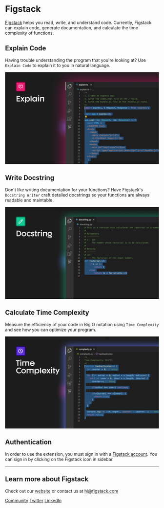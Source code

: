 # Figstack

[Figstack](https://figstack.com) helps you read, write, and understand code. Currently, Figstack can explain code, generate documentation, and calculate the time complexity of functions.

## Explain Code

Having trouble understanding the program that you're looking at? Use `Explain Code` to explain it to you in natural language.

![Explain Code](/images/explain.jpg)

## Write Docstring

Don't like writing documentation for your functions? Have Figstack's `Docstring Writer` craft detailed docstrings so your functions are always readable and maintable.

![Write Docstring](/images/docstring.jpg)

## Calculate Time Complexity

Measure the efficiency of your code in Big O notation using `Time Complexity` and see how you can optimize your program.

![Time Complexity](/images/complexity.jpg)

## Authentication

In order to use the extension, you must sign in with a [Figstack account](https://figstack.com). You can sign in by clicking on the Figstack icon in sidebar.

-----------------------------------------------------------------------------------------------------------

## Learn more about Figstack

Check out our [website](https://figstack.com) or contact us at [hi@figstack.com](mailto:hi@figstack.com)

[Community](https://join.slack.com/t/figstack/shared_invite/zt-uoz4xieq-A59OSZ9cYtjoVw17PIJt_A)
[Twitter](https://twitter.com/FigstackApp)
[LinkedIn](https://www.linkedin.com/company/figstack)
